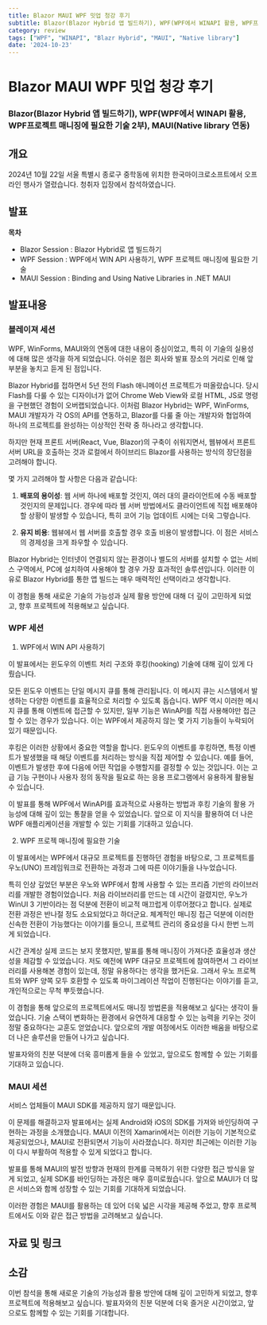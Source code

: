 ```yaml
---
title: Blazor MAUI WPF 밋업 청강 후기
subtitle: Blazor(Blazor Hybrid 앱 빌드하기), WPF(WPF에서 WINAPI 활용, WPF프로젝트 매니징에 필요한 기술 2부), MAUI(Native library 연동)
category: review
tags: ["WPF", "WINAPI", "Blazr Hybrid", "MAUI", "Native library"]
date: '2024-10-23'
---
```

# Blazor MAUI WPF 밋업 청강 후기 
### Blazor(Blazor Hybrid 앱 빌드하기), WPF(WPF에서 WINAPI 활용, WPF프로젝트 매니징에 필요한 기술 2부), MAUI(Native library 연동)
## 개요
2024년 10월 22일 서울 특별시 종로구 중학동에 위치한 한국마이크로소프트에서 오프라인 행사가 열렸습니다. 청취자 입장에서 참석하였습니다.

## 발표

**목차** 

 - Blazor Session : Blazor Hybrid로 앱 빌드하기
 - WPF Session : WPF에서 WIN API 사용하기, WPF 프로젝트 매니징에 필요한 기술
 - MAUI Session : Binding and Using Native Libraries in .NET MAUI

## 발표내용
### 블레이져 세션
WPF, WinForms, MAUI와의 연동에 대한 내용이 중심이었고, 특히 이 기술의 실용성에 대해 많은 생각을 하게 되었습니다. 아쉬운 점은 회사와 발표 장소의 거리로 인해 앞부분을 놓치고 듣게 된 점입니다.

Blazor Hybrid를 접하면서 5년 전의 Flash 애니메이션 프로젝트가 떠올랐습니다. 당시 Flash를 다룰 수 있는 디자이너가 없어 Chrome Web View와 로컬 HTML, JS로 명령을 구현했던 경험이 오버랩되었습니다. 이처럼 Blazor Hybrid는 WPF, WinForms, MAUI 개발자가 각 OS의 API를 연동하고, Blazor를 다룰 줄 아는 개발자와 협업하여 하나의 프로젝트를 완성하는 이상적인 전략 중 하나라고 생각합니다.

하지만 현재 프론트 서버(React, Vue, Blazor)의 구축이 쉬워지면서, 웹뷰에서 프론트 서버 URL을 호출하는 것과 로컬에서 하이브리드 Blazor를 사용하는 방식의 장단점을 고려해야 합니다.

몇 가지 고려해야 할 사항은 다음과 같습니다:

1.	**배포의 용이성**: 웹 서버 하나에 배포할 것인지, 여러 대의 클라이언트에 수동 배포할 것인지의 문제입니다. 경우에 따라 웹 서버 방법에서도 클라이언트에 직접 배포해야 할 상황이 발생할 수 있습니다, 특히 코어 기능 업데이트 시에는 더욱 그렇습니다.

2.	**유지 비용**: 웹뷰에서 웹 서버를 호출할 경우 호출 비용이 발생합니다. 이 점은 서비스의 경제성을 크게 좌우할 수 있습니다.

Blazor Hybrid는 인터넷이 연결되지 않는 환경이나 별도의 서버를 설치할 수 없는 서비스 구역에서, PC에 설치하여 사용해야 할 경우 가장 효과적인 솔루션입니다. 이러한 이유로 Blazor Hybrid를 통한 앱 빌드는 매우 매력적인 선택이라고 생각합니다.

이 경험을 통해 새로운 기술의 가능성과 실제 활용 방안에 대해 더 깊이 고민하게 되었고, 향후 프로젝트에 적용해보고 싶습니다.
### WPF 세션

1. WPF에서 WIN API 사용하기

이 발표에서는 윈도우의 이벤트 처리 구조와 후킹(hooking) 기술에 대해 깊이 있게 다뤘습니다.

모든 윈도우 이벤트는 단일 메시지 큐를 통해 관리됩니다. 이 메시지 큐는 시스템에서 발생하는 다양한 이벤트를 효율적으로 처리할 수 있도록 돕습니다. WPF 역시 이러한 메시지 큐를 통해 이벤트에 접근할 수 있지만, 일부 기능은 WinAPI를 직접 사용해야만 접근할 수 있는 경우가 있습니다. 이는 WPF에서 제공하지 않는 몇 가지 기능들이 누락되어 있기 때문입니다.

후킹은 이러한 상황에서 중요한 역할을 합니다. 윈도우의 이벤트를 후킹하면, 특정 이벤트가 발생했을 때 해당 이벤트를 처리하는 방식을 직접 제어할 수 있습니다. 예를 들어, 이벤트가 발생한 후에 다음에 어떤 작업을 수행할지를 결정할 수 있는 것입니다. 이는 고급 기능 구현이나 사용자 정의 동작을 필요로 하는 응용 프로그램에서 유용하게 활용될 수 있습니다.

이 발표를 통해 WPF에서 WinAPI를 효과적으로 사용하는 방법과 후킹 기술의 활용 가능성에 대해 깊이 있는 통찰을 얻을 수 있었습니다. 앞으로 이 지식을 활용하여 더 나은 WPF 애플리케이션을 개발할 수 있는 기회를 기대하고 있습니다.

2. WPF 프로젝 매니징에 필요한 기술

이 발표에서는 WPF에서 대규모 프로젝트를 진행하던 경험을 바탕으로, 그 프로젝트를 우노(UNO) 프레임워크로 전환하는 과정과 그에 따른 이야기들을 나누었습니다.

특히 인상 깊었던 부분은 우노와 WPF에서 함께 사용할 수 있는 프리즘 기반의 라이브러리를 개발한 경험이었습니다. 처음 라이브러리를 만드는 데 시간이 걸렸지만, 우노가 WinUI 3 기반이라는 점 덕분에 전환이 비교적 매끄럽게 이루어졌다고 합니다. 실제로 전환 과정은 반나절 정도 소요되었다고 하더군요. 체계적인 매니징 접근 덕분에 이러한 신속한 전환이 가능했다는 이야기를 들으니, 프로젝트 관리의 중요성을 다시 한번 느끼게 되었습니다.

시간 관계상 실제 코드는 보지 못했지만, 발표를 통해 매니징이 가져다준 효율성과 생산성을 체감할 수 있었습니다. 저도 예전에 WPF 대규모 프로젝트에 참여하면서 그 라이브러리를 사용해본 경험이 있는데, 정말 유용하다는 생각을 했거든요. 그래서 우노 프로젝트와 WPF 양쪽 모두 호환할 수 있도록 마이그레이션 작업이 진행된다는 이야기를 듣고, 개인적으로는 무척 뿌듯했습니다.

이 경험을 통해 앞으로의 프로젝트에서도 매니징 방법론을 적용해보고 싶다는 생각이 들었습니다. 기술 스택이 변화하는 환경에서 유연하게 대응할 수 있는 능력을 키우는 것이 정말 중요하다는 교훈도 얻었습니다. 앞으로의 개발 여정에서도 이러한 배움을 바탕으로 더 나은 솔루션을 만들어 나가고 싶습니다.

발표자와의 친분 덕분에 더욱 흥미롭게 들을 수 있었고, 앞으로도 함께할 수 있는 기회를 기대하고 있습니다.

### MAUI 세션

서비스 업체들이 MAUI SDK를 제공하지 않기 때문입니다.

이 문제를 해결하고자 발표에서는 실제 Android와 iOS의 SDK를 가져와 바인딩하여 구현하는 과정을 소개했습니다. MAUI 이전의 Xamarin에서는 이러한 기능이 기본적으로 제공되었으나, MAUI로 전환되면서 기능이 사라졌습니다. 하지만 최근에는 이러한 기능이 다시 부활하여 적용할 수 있게 되었다고 합니다.

발표를 통해 MAUI의 발전 방향과 현재의 한계를 극복하기 위한 다양한 접근 방식을 알게 되었고, 실제 SDK를 바인딩하는 과정은 매우 흥미로웠습니다. 앞으로 MAUI가 더 많은 서비스와 함께 성장할 수 있는 기회를 기대하게 되었습니다.

이러한 경험은 MAUI를 활용하는 데 있어 더욱 넓은 시각을 제공해 주었고, 향후 프로젝트에서도 이와 같은 접근 방법을 고려해보고 싶습니다.

## 자료 및 링크
## 소감
이번 참석을 통해 새로운 기술의 가능성과 활용 방안에 대해 깊이 고민하게 되었고, 향후 프로젝트에 적용해보고 싶습니다. 발표자와의 친분 덕분에 더욱 즐거운 시간이었고, 앞으로도 함께할 수 있는 기회를 기대합니다.


